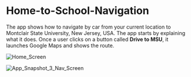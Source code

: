 # Home-to-School-Navigation

The app shows how to navigate by car from your current location to Montclair State University, New Jersey, USA. 
The app starts by explaining what it does. Once a user clicks on a button called **Drive to MSU**, it launches Google Maps and shows the route.

![Home_Screen](https://user-images.githubusercontent.com/72088607/222571754-2568e506-a49f-45fa-ade9-6d3eda16c6ef.jpg)


![App_Snapshot_3_Nav_Screen](https://user-images.githubusercontent.com/72088607/222571762-e0c8e1c6-9fe3-4b9a-818d-0ce1b452773b.jpg)
